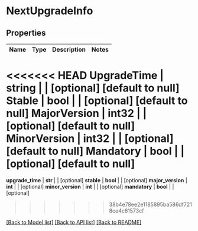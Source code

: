 # NextUpgradeInfo

## Properties
Name | Type | Description | Notes
------------ | ------------- | ------------- | -------------
<<<<<<< HEAD
**UpgradeTime** | **string** |  | [optional] [default to null]
**Stable** | **bool** |  | [optional] [default to null]
**MajorVersion** | **int32** |  | [optional] [default to null]
**MinorVersion** | **int32** |  | [optional] [default to null]
**Mandatory** | **bool** |  | [optional] [default to null]
=======
**upgrade_time** | **str** |  | [optional] 
**stable** | **bool** |  | [optional] 
**major_version** | **int** |  | [optional] 
**minor_version** | **int** |  | [optional] 
**mandatory** | **bool** |  | [optional] 
>>>>>>> 38b4e78ee2e1185895ba586df7218ce4c61573cf

[[Back to Model list]](../README.md#documentation-for-models) [[Back to API list]](../README.md#documentation-for-api-endpoints) [[Back to README]](../README.md)


